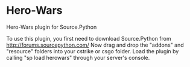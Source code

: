 # Hero-Wars
Hero-Wars plugin for Source.Python

To use this plugin, you first need to download Source.Python from http://forums.sourcepython.com/
Now drag and drop the "addons" and "resource" folders into your cstrike or csgo folder.
Load the plugin by calling "sp load herowars" through your server's console.
